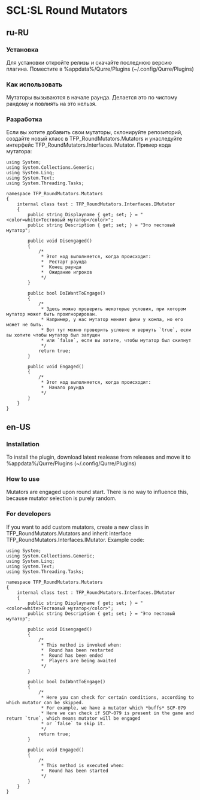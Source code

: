 # SCL:SL Round Mutators
## ru-RU
### Установка
Для установки откройте релизы и скачайте последнюю версию плагина. Поместите в %appdata%/Qurre/Plugins (~/.config/Qurre/Plugins)
### Как использовать
Мутаторы вызываются в начале раунда. Делается это по чистому рандому и повлиять на это нельзя.
### Разработка
Если вы хотите добавить свои мутаторы, склонируйте репозиторий, создайте новый класс в TFP_RoundMutators.Mutators и унаследуйте интерфейс TFP_RoundMutators.Interfaces.IMutator. Пример кода мутатора:
```
using System;
using System.Collections.Generic;
using System.Linq;
using System.Text;
using System.Threading.Tasks;

namespace TFP_RoundMutators.Mutators
{
    internal class test : TFP_RoundMutators.Interfaces.IMutator
    {
        public string Displayname { get; set; } = "<color=white>Тествовый мутатор</color>";
        public string Description { get; set; } = "Это тестовый мутатор";

        public void Disengaged()
        {
            /*
             * Этот код выполняется, когда происходит:
             *  Рестарт раунда
             *  Конец раунда
             *  Ожидание игроков
             */
        }

        public bool DoIWantToEngage()
        {
            /*
             * Здесь можно проверить некоторые условия, при котором мутатор может быть проигнорирован.
             * Например, у нас мутатор меняет фичи у компа, но его может не быть.
             * Вот тут можно проверить условие и вернуть `true`, если вы хотите чтобы мутатор был запущен
             * или `false`, если вы хотите, чтобы мутатор был скипнут
             */
            return true;
        }

        public void Engaged()
        {
            /*
             * Этот код выполняется, когда происходит:
             *  Начало раунда
             */
        }
    }
}
```
## en-US
### Installation
To install the plugin, download latest realease from releases and move it to %appdata%/Qurre/Plugins (~/.config/Qurre/Plugins)
### How to use
Mutators are engaged upon round start. There is no way to influence this, because mutator selection is purely random.
### For developers
If you want to add custom mutators, create a new class in TFP_RoundMutators.Mutators and inherit interface TFP_RoundMutators.Interfaces.IMutator. Example code:
```
using System;
using System.Collections.Generic;
using System.Linq;
using System.Text;
using System.Threading.Tasks;

namespace TFP_RoundMutators.Mutators
{
    internal class test : TFP_RoundMutators.Interfaces.IMutator
    {
        public string Displayname { get; set; } = "<color=white>Тествовый мутатор</color>";
        public string Description { get; set; } = "Это тестовый мутатор";

        public void Disengaged()
        {
            /*
             * This method is invoked when:
             *  Round has been restarted
             *  Round has been ended
             *  Players are being awaited
             */
        }

        public bool DoIWantToEngage()
        {
            /*
             * Here you can check for certain conditions, according to which mutator can be skipped.
             * For example, we have a mutator which *buffs* SCP-079
             * Here we can check if SCP-079 is present in the game and return `true`, which means mutator will be engaged
             * or `false` to skip it.
             */
            return true;
        }

        public void Engaged()
        {
            /*
             * This method is executed when:
             *  Round has been started
             */
        }
    }
}
```
